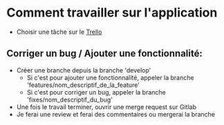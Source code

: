# Comment travailler sur l'application

- Choisir une tâche sur le [Trello](https://trello.com/b/IgBtZwzo/android-oceanshare)

## Corriger un bug / Ajouter une fonctionnalité:

- Créer une branche depuis la branche 'develop'
    - Si c'est pour ajouter une fonctionnalité, appeler la branche 'features/nom_descriptif_de_la_feature'
    - Si c'est pour corriger un bug, appeler la branche 'fixes/nom_descriptif_du_bug'
- Une fois le travail terminer, ouvrir une merge request sur Gitlab
- Je ferai une review et ferai des commentaires ou mergerai la branche

